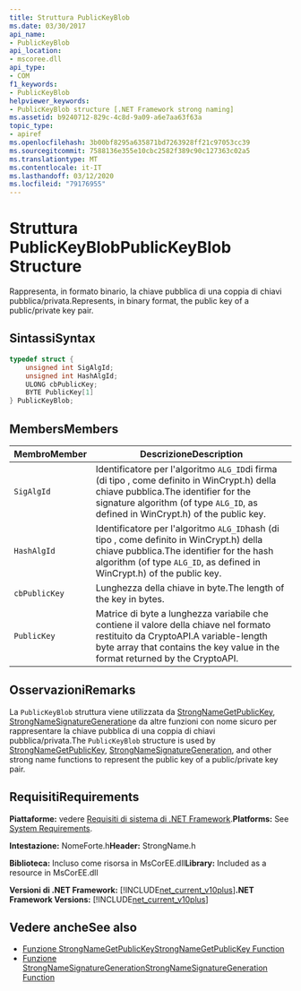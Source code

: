 ```yaml
---
title: Struttura PublicKeyBlob
ms.date: 03/30/2017
api_name:
- PublicKeyBlob
api_location:
- mscoree.dll
api_type:
- COM
f1_keywords:
- PublicKeyBlob
helpviewer_keywords:
- PublicKeyBlob structure [.NET Framework strong naming]
ms.assetid: b9240712-829c-4c8d-9a09-a6e7aa63f63a
topic_type:
- apiref
ms.openlocfilehash: 3b00bf8295a635871bd7263928ff21c97053cc39
ms.sourcegitcommit: 7588136e355e10cbc2582f389c90c127363c02a5
ms.translationtype: MT
ms.contentlocale: it-IT
ms.lasthandoff: 03/12/2020
ms.locfileid: "79176955"
---
```

# <a name="publickeyblob-structure"></a><span data-ttu-id="f9726-102">Struttura PublicKeyBlob</span><span class="sxs-lookup"><span data-stu-id="f9726-102">PublicKeyBlob Structure</span></span>
<span data-ttu-id="f9726-103">Rappresenta, in formato binario, la chiave pubblica di una coppia di chiavi pubblica/privata.</span><span class="sxs-lookup"><span data-stu-id="f9726-103">Represents, in binary format, the public key of a public/private key pair.</span></span>  
  
## <a name="syntax"></a><span data-ttu-id="f9726-104">Sintassi</span><span class="sxs-lookup"><span data-stu-id="f9726-104">Syntax</span></span>  
  
```cpp  
typedef struct {  
    unsigned int SigAlgId;  
    unsigned int HashAlgId;  
    ULONG cbPublicKey;  
    BYTE PublicKey[1]  
} PublicKeyBlob;
```  
  
## <a name="members"></a><span data-ttu-id="f9726-105">Members</span><span class="sxs-lookup"><span data-stu-id="f9726-105">Members</span></span>  
  
|<span data-ttu-id="f9726-106">Membro</span><span class="sxs-lookup"><span data-stu-id="f9726-106">Member</span></span>|<span data-ttu-id="f9726-107">Descrizione</span><span class="sxs-lookup"><span data-stu-id="f9726-107">Description</span></span>|  
|------------|-----------------|  
|`SigAlgId`|<span data-ttu-id="f9726-108">Identificatore per l'algoritmo `ALG_ID`di firma (di tipo , come definito in WinCrypt.h) della chiave pubblica.</span><span class="sxs-lookup"><span data-stu-id="f9726-108">The identifier for the signature algorithm (of type `ALG_ID`, as defined in WinCrypt.h) of the public key.</span></span>|  
|`HashAlgId`|<span data-ttu-id="f9726-109">Identificatore per l'algoritmo `ALG_ID`hash (di tipo , come definito in WinCrypt.h) della chiave pubblica.</span><span class="sxs-lookup"><span data-stu-id="f9726-109">The identifier for the hash algorithm (of type `ALG_ID`, as defined in WinCrypt.h) of the public key.</span></span>|  
|`cbPublicKey`|<span data-ttu-id="f9726-110">Lunghezza della chiave in byte.</span><span class="sxs-lookup"><span data-stu-id="f9726-110">The length of the key in bytes.</span></span>|  
|`PublicKey`|<span data-ttu-id="f9726-111">Matrice di byte a lunghezza variabile che contiene il valore della chiave nel formato restituito da CryptoAPI.</span><span class="sxs-lookup"><span data-stu-id="f9726-111">A variable-length byte array that contains the key value in the format returned by the CryptoAPI.</span></span>|  
  
## <a name="remarks"></a><span data-ttu-id="f9726-112">Osservazioni</span><span class="sxs-lookup"><span data-stu-id="f9726-112">Remarks</span></span>  
 <span data-ttu-id="f9726-113">La `PublicKeyBlob` struttura viene utilizzata da [StrongNameGetPublicKey](strongnamegetpublickey-function.md), [StrongNameSignatureGeneration](strongnamesignaturegeneration-function.md)e da altre funzioni con nome sicuro per rappresentare la chiave pubblica di una coppia di chiavi pubblica/privata.</span><span class="sxs-lookup"><span data-stu-id="f9726-113">The `PublicKeyBlob` structure is used by [StrongNameGetPublicKey](strongnamegetpublickey-function.md), [StrongNameSignatureGeneration](strongnamesignaturegeneration-function.md), and other strong name functions to represent the public key of a public/private key pair.</span></span>  
  
## <a name="requirements"></a><span data-ttu-id="f9726-114">Requisiti</span><span class="sxs-lookup"><span data-stu-id="f9726-114">Requirements</span></span>  
 <span data-ttu-id="f9726-115">**Piattaforme:** vedere [Requisiti di sistema di .NET Framework](../../get-started/system-requirements.md).</span><span class="sxs-lookup"><span data-stu-id="f9726-115">**Platforms:** See [System Requirements](../../get-started/system-requirements.md).</span></span>  
  
 <span data-ttu-id="f9726-116">**Intestazione:** NomeForte.h</span><span class="sxs-lookup"><span data-stu-id="f9726-116">**Header:** StrongName.h</span></span>  
  
 <span data-ttu-id="f9726-117">**Biblioteca:** Incluso come risorsa in MsCorEE.dll</span><span class="sxs-lookup"><span data-stu-id="f9726-117">**Library:** Included as a resource in MsCorEE.dll</span></span>  
  
 <span data-ttu-id="f9726-118">**Versioni di .NET Framework:** [!INCLUDE[net_current_v10plus](../../../../includes/net-current-v10plus-md.md)]</span><span class="sxs-lookup"><span data-stu-id="f9726-118">**.NET Framework Versions:** [!INCLUDE[net_current_v10plus](../../../../includes/net-current-v10plus-md.md)]</span></span>  
  
## <a name="see-also"></a><span data-ttu-id="f9726-119">Vedere anche</span><span class="sxs-lookup"><span data-stu-id="f9726-119">See also</span></span>

- [<span data-ttu-id="f9726-120">Funzione StrongNameGetPublicKey</span><span class="sxs-lookup"><span data-stu-id="f9726-120">StrongNameGetPublicKey Function</span></span>](strongnamegetpublickey-function.md)
- [<span data-ttu-id="f9726-121">Funzione StrongNameSignatureGeneration</span><span class="sxs-lookup"><span data-stu-id="f9726-121">StrongNameSignatureGeneration Function</span></span>](strongnamesignaturegeneration-function.md)
